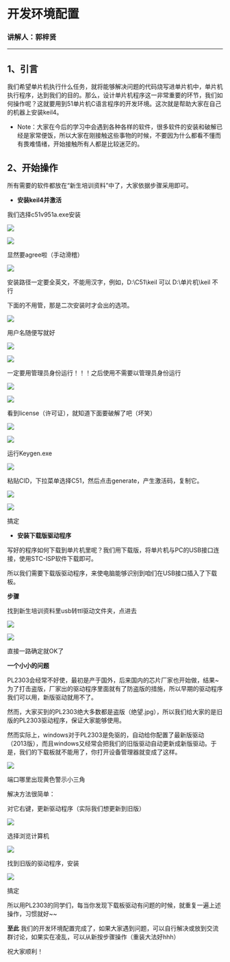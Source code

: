 # 开发环境配置
### 讲解人：郭梓贤
--------------------
## 1、引言

我们希望单片机执行什么任务，就将能够解决问题的代码烧写进单片机中，单片机执行程序，达到我们的目的。那么，设计单片机程序这一非常重要的环节，我们如何操作呢？这就要用到51单片机C语言程序的开发环境。这次就是帮助大家在自己的机器上安装keil4。

- Note：大家在今后的学习中会遇到各种各样的软件，很多软件的安装和破解已经是家常便饭，所以大家在刚接触这些事物的时候，不要因为什么都看不懂而有畏难情绪，开始接触所有人都是比较迷茫的。

## 2、开始操作

所有需要的软件都放在“新生培训资料”中了，大家依据步骤采用即可。

+ **安装keil4并激活**

我们选择c51v951a.exe安装

![](C51MCU_photos/开发环境配置/1.png)

![](C51MCU_photos/开发环境配置/2.png)

显然要agree啦（手动滑稽）

![](C51MCU_photos/开发环境配置/3.png)

安装路径一定要全英文，不能用汉字，例如，D:\C51\keil 可以 D:\单片机\keil 不行

下面的不用管，那是二次安装时才会出的选项。

![](C51MCU_photos/开发环境配置/4.png)

用户名随便写就好

![](C51MCU_photos/开发环境配置/5.png)

![](C51MCU_photos/开发环境配置/6.png)

一定要用管理员身份运行！！！之后使用不需要以管理员身份运行

![](C51MCU_photos/开发环境配置/7.png)

![](C51MCU_photos/开发环境配置/8.png)

看到license（许可证），就知道下面要破解了吧（坏笑）

![](C51MCU_photos/开发环境配置/9.png)

![](C51MCU_photos/开发环境配置/10.png)

运行Keygen.exe

![](C51MCU_photos/开发环境配置/11.png)

粘贴CID，下拉菜单选择C51，然后点击generate，产生激活码，复制它。

![](C51MCU_photos/开发环境配置/12.png)

![](C51MCU_photos/开发环境配置/13.png)

搞定

+ **安装下载版驱动程序**

写好的程序如何下载到单片机里呢？我们用下载版，将单片机与PC的USB接口连接，使用STC-ISP软件下载即可。

所以我们需要下载版驱动程序，来使电脑能够识别到咱们在USB接口插入了下载板。

**步骤**

找到新生培训资料里usb转ttl驱动文件夹，点进去

![](C51MCU_photos/开发环境配置/21.png)

![](C51MCU_photos/开发环境配置/22.png)

直接一路确定就OK了

**一个小小的问题**

PL2303会经常不好使，最初是产于国外，后来国内的芯片厂家也开始做，结果~为了打击盗版，厂家出的驱动程序里面就有了防盗版的措施，所以早期的驱动程序我们可以用，新版驱动就用不了。

然而，大家买到的PL2303绝大多数都是盗版（绝望.jpg），所以我们给大家的是旧版的PL2303驱动程序，保证大家能够使用。

然而实际上，windows对于PL2303是免驱的，自动给你配置了最新版驱动（2013版），而且windows又经常会把我们的旧版驱动自动更新成新版驱动。于是，我们的下载板就不能用了，你打开设备管理器就变成了这样。

![](C51MCU_photos/开发环境配置/31.png)

端口哪里出现黄色警示小三角

解决方法很简单：

对它右键，更新驱动程序（实际我们想更新到旧版）

![](C51MCU_photos/开发环境配置/32.png)

选择浏览计算机

![](C51MCU_photos/开发环境配置/33.png)

找到旧版的驱动程序，安装

![](C51MCU_photos/开发环境配置/34.png)

搞定

所以用PL2303的同学们，每当你发现下载板驱动有问题的时候，就重复一遍上述操作，习惯就好~~

**至此** 我们的开发环境配置完成了，如果大家遇到问题，可以自行解决或放到交流群讨论，如果实在凌乱，可以从新按步骤操作（重装大法好hhh）

祝大家顺利！
